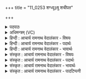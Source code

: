 +++
title = "11_0253 शग्ध्यू३षु शचीपत"

+++
<details><summary>पदपाठः</summary>

श꣣ग्धि꣢। उ꣣। सु꣢। श꣣चीपते। शची। पते। इ꣡न्द्र꣢꣯। वि꣡श्वा꣢꣯भिः। ऊ꣣ति꣡भिः꣢। भ꣡ग꣢꣯म्। न। हि। त्वा꣣। यश꣡स꣢म्। व꣣सुवि꣡द꣢म्। व꣣सु। वि꣡द꣢꣯म्। अ꣡नु꣢꣯। शू꣣र। च꣡रा꣢꣯मसि। २५३।
</details>

<details><summary>अधिमन्त्रम् (VC)</summary>

- इन्द्रः
- भर्गः प्रागाथः
- बृहती
- मध्यमः
- ऐन्द्रं काण्डम्
</details>

<details><summary>हिन्दी : आचार्य रामनाथ वेदालंकार - विषयः</summary>

प्रथम मन्त्र में इन्द्र नाम से परमात्मा और राजा को सम्बोधित किया गया है।
</details>

<details><summary>हिन्दी : आचार्य रामनाथ वेदालंकार - पदार्थः</summary>

पदार्थान्वय -  हे (शचीपते इन्द्र) प्रज्ञा, वाणी एवं कर्म के स्वामी परमात्मन् व राजन् ! आप (विश्वाभिः) सब (ऊतिभिः) रक्षाओं से (उ) निश्चय ही (सु) भली-भाँति (शग्धि) हमें शक्तिशाली कीजिए। (भगं न हि) सूर्य के समान (यशसम्) यशस्वी, (वसुविदम्) ऐश्वर्य प्राप्त करानेवाले (त्वा अनु) आपकी आज्ञाओं के अनुकूल (शूर) हे दानशूर, धर्मशूर, विद्याशूर, वीरताशूर, परमात्मन् व राजन् ! हम लोग (चरामसि) आचरण करते हैं ॥१॥ इस मन्त्र में श्लेष और उपमालङ्कार है ॥१॥
</details>

<details><summary>हिन्दी : आचार्य रामनाथ वेदालंकार - भावार्थः</summary>

भावार्थ -  परमात्मा के समान राजा को भी वाग्मी, कर्मण्य, ज्ञानी, प्रजा की रक्षा करने में समर्थ, सूर्य के समान कीर्तिमान्, प्रजा को ऐश्वर्य प्राप्त करानेवाला, दानवीर, धर्मवीर, विद्यावीर और युद्धवीर होना चाहिए। साथ ही प्रजाओं को परमात्मा तथा धर्मात्मा राजा की आज्ञाओं के अनुकूल चलना चाहिए ॥१॥
</details>

<details><summary>संस्कृत : आचार्य रामनाथ वेदालंकार - विषयः</summary>

अथेन्द्रनाम्ना परमात्मा राजा च सम्बोध्यते।
</details>

<details><summary>संस्कृत : आचार्य रामनाथ वेदालंकार - पदार्थः</summary>

पदार्थान्वय -  हे (शचीपते इन्द्र) प्रज्ञापते वाक्पते कर्मपते च परमात्मन् राजन् वा ! शची इति वाङ्नाम कर्मनाम प्रज्ञानाम च। निघं० १।११, २।१, ३।९। त्वम् अस्मान् (विश्वाभिः) सर्वाभिः (ऊतिभिः) रक्षाभिः (उ) खलु (सु) सम्यक्तया (शग्धि) शक्तान् कुरु। शक्लृ शक्तौ धातोः णिजर्थगर्भाल्लोटि छान्दसो विकरणस्य लुक्। भगं न सूर्यमिव (हि) खलु (यशसम्) यशस्विनम्, (वसुविदम्) ऐश्वर्यस्य लम्भयितारम् (त्वा अनु) त्वदाज्ञानुकूलम् हे (शूर) दानशूर, धर्मशूर, विद्याशूर, वीरताशूर परमात्मन् राजन् वा ! वयम् (चरामसि) आचरामः ॥१॥ अत्र श्लेष उपमालङ्कारश्च ॥१॥
</details>

<details><summary>संस्कृत : आचार्य रामनाथ वेदालंकार - भावार्थः</summary>

भावार्थ -  परमात्मवद् राजापि वाग्मी, कर्मवान्, प्रज्ञावान्, प्रजारक्षणसमर्थः, सूर्यवत् कीर्तिमान्, प्रजाभ्य ऐश्वर्यस्य प्रापकः, दानवीरो, धर्मवीरो विद्यावीरो, युद्धवीरश्च भवेत्। प्रजाश्च परमात्मनो धर्मात्मनो नृपस्य चाज्ञानुकूलं वर्तेरन् ॥१॥
</details>

<details><summary>संस्कृत : आचार्य रामनाथ वेदालंकार - पादटिप्पनी</summary>

टिप्पनी -   १. ऋ० ८।६१।५, अथ० २०।११८।१, साम० १५७९।
</details>